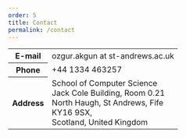 ```yaml
---
order: 5
title: Contact
permalink: /contact
---
```



<div class="table-responsive">
<table class="table">
    <tr>
        <th>E-mail</th>
        <td>ozgur.akgun at st-andrews.ac.uk</td>
    </tr>
    <tr>
        <th>Phone</th>
        <td>+44 1334 463257</td>
    </tr>
    <tr>
        <th>Address</th>
        <td>
            School of Computer Science<br>
            Jack Cole Building, Room 0.21<br>
            North Haugh, St Andrews, Fife<br>
            KY16 9SX,<br>
            Scotland, United Kingdom
        </td>
    </tr>
</table>
</div>
